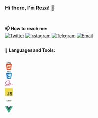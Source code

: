 	
### Hi there, I'm Reza! 👋
<br/>

**📫 How to reach me:**
<br/>
[![Twitter](https://img.shields.io/badge/-Twitter-ffc700?style=flat-square&logo=Twitter&logoColor=444)](https://twitter.com/effati78)
[![Instagram](https://img.shields.io/badge/-Instagram-ffc700?style=flat-square&logo=Instagram&logoColor=444)](https://Instagram.com/effati78)
[![Telegram](https://img.shields.io/badge/-Telegram-ffc700?style=flat-square&logo=Telegram&logoColor=444)](https://t.me/effati78)
[![Email](https://img.shields.io/badge/-Email-ffc700?style=flat-square&logo=Gmail&logoColor=444)](mailto:effati78@pm.me)
<br/>
<br/>

**🌱 Languages and Tools:**
<br/>
<div style="white-space: pre">
<img height="25" src="https://raw.githubusercontent.com/github/explore/80688e429a7d4ef2fca1e82350fe8e3517d3494d/topics/html/html.png">
<img height="25" src="https://raw.githubusercontent.com/github/explore/80688e429a7d4ef2fca1e82350fe8e3517d3494d/topics/css/css.png">
<img height="25" src="https://raw.githubusercontent.com/github/explore/80688e429a7d4ef2fca1e82350fe8e3517d3494d/topics/sass/sass.png">
<img height="25" src="https://raw.githubusercontent.com/github/explore/80688e429a7d4ef2fca1e82350fe8e3517d3494d/topics/javascript/javascript.png">
<img height="25" src="https://raw.githubusercontent.com/github/explore/80688e429a7d4ef2fca1e82350fe8e3517d3494d/topics/jquery/jquery.png">
<img height="25" src="https://raw.githubusercontent.com/github/explore/80688e429a7d4ef2fca1e82350fe8e3517d3494d/topics/vue/vue.png">
</div>
